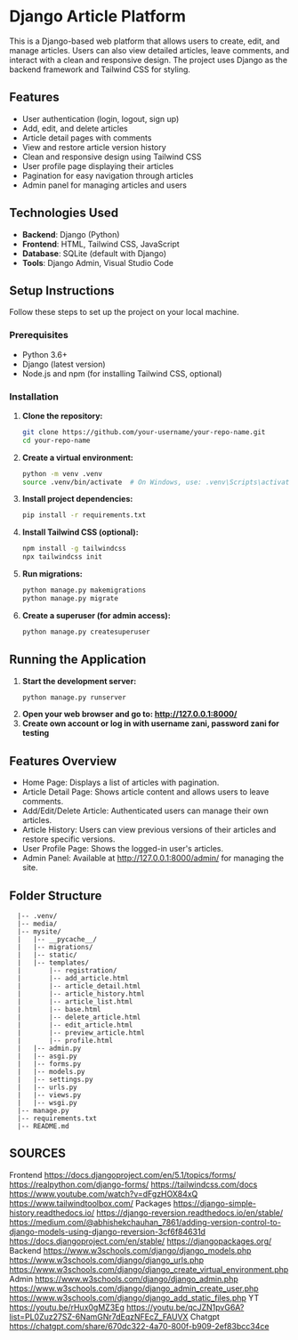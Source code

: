 # Django Article Platform

This is a Django-based web platform that allows users to create, edit, and manage articles. Users can also view detailed articles, leave comments, and interact with a clean and responsive design. The project uses Django as the backend framework and Tailwind CSS for styling.

## Features

- User authentication (login, logout, sign up)
- Add, edit, and delete articles
- Article detail pages with comments
- View and restore article version history
- Clean and responsive design using Tailwind CSS
- User profile page displaying their articles
- Pagination for easy navigation through articles
- Admin panel for managing articles and users

## Technologies Used

- **Backend**: Django (Python)
- **Frontend**: HTML, Tailwind CSS, JavaScript
- **Database**: SQLite (default with Django)
- **Tools**: Django Admin, Visual Studio Code

## Setup Instructions

Follow these steps to set up the project on your local machine.

### Prerequisites

- Python 3.6+
- Django (latest version)
- Node.js and npm (for installing Tailwind CSS, optional)

### Installation

1. **Clone the repository:**
   ```bash
   git clone https://github.com/your-username/your-repo-name.git
   cd your-repo-name

2. **Create a virtual environment:**
   ```bash
   python -m venv .venv
   source .venv/bin/activate  # On Windows, use: .venv\Scripts\activate

3. **Install project dependencies:**
   ```bash
   pip install -r requirements.txt
   
4. **Install Tailwind CSS (optional):**
   ```bash
   npm install -g tailwindcss
   npx tailwindcss init
5. **Run migrations:**
   ```bash
   python manage.py makemigrations
   python manage.py migrate
6. **Create a superuser (for admin access):**
   ```bash
   python manage.py createsuperuser
   
## Running the Application

1. **Start the development server:**
   ```bash
   python manage.py runserver
2. **Open your web browser and go to: http://127.0.0.1:8000/**
3. **Create own account or log in with username zani, password zani for testing**

## Features Overview
- Home Page: Displays a list of articles with pagination.
- Article Detail Page: Shows article content and allows users to leave comments.
- Add/Edit/Delete Article: Authenticated users can manage their own articles.
- Article History: Users can view previous versions of their articles and restore specific versions.
- User Profile Page: Shows the logged-in user's articles.
- Admin Panel: Available at http://127.0.0.1:8000/admin/ for managing the site.

## Folder Structure
      |-- .venv/
      |-- media/
      |-- mysite/
      |   |-- __pycache__/
      |   |-- migrations/
      |   |-- static/
      |   |-- templates/
      |       |-- registration/
      |       |-- add_article.html
      |       |-- article_detail.html
      |       |-- article_history.html
      |       |-- article_list.html
      |       |-- base.html
      |       |-- delete_article.html
      |       |-- edit_article.html
      |       |-- preview_article.html
      |       |-- profile.html
      |   |-- admin.py
      |   |-- asgi.py
      |   |-- forms.py
      |   |-- models.py
      |   |-- settings.py
      |   |-- urls.py
      |   |-- views.py
      |   |-- wsgi.py
      |-- manage.py
      |-- requirements.txt
      |-- README.md



## SOURCES
Frontend
https://docs.djangoproject.com/en/5.1/topics/forms/
https://realpython.com/django-forms/
https://tailwindcss.com/docs
https://www.youtube.com/watch?v=dFgzHOX84xQ
https://www.tailwindtoolbox.com/
Packages
https://django-simple-history.readthedocs.io/
https://django-reversion.readthedocs.io/en/stable/
https://medium.com/@abhishekchauhan_7861/adding-version-control-to-django-models-using-django-reversion-3cf6f84631d
https://docs.djangoproject.com/en/stable/
https://djangopackages.org/
Backend
https://www.w3schools.com/django/django_models.php
https://www.w3schools.com/django/django_urls.php
https://www.w3schools.com/django/django_create_virtual_environment.php
Admin
https://www.w3schools.com/django/django_admin.php
https://www.w3schools.com/django/django_admin_create_user.php
https://www.w3schools.com/django/django_add_static_files.php
YT
https://youtu.be/rHux0gMZ3Eg
https://youtu.be/qcJZN1pvG6A?list=PL0Zuz27SZ-6NamGNr7dEqzNFEcZ_FAUVX
Chatgpt
https://chatgpt.com/share/670dc322-4a70-800f-b909-2ef83bcc34ce
